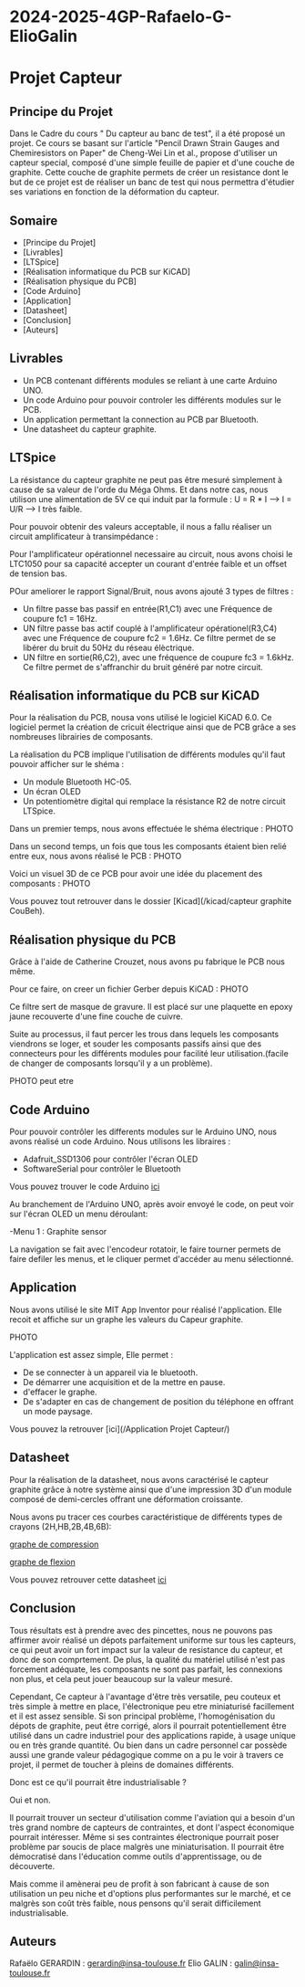 # 2024-2025-4GP-Rafaelo-G-ElioGalin

# Projet Capteur

## Principe du Projet
Dans le Cadre du cours " Du capteur au banc de test", il a été proposé un projet.
Ce cours se basant sur l'article "Pencil Drawn Strain Gauges and Chemiresistors on Paper" de Cheng-Wei Lin et al., propose d'utiliser un capteur special, composé d'une simple feuille de papier et d'une couche de graphite. Cette couche de graphite permets de créer un resistance dont le but de ce projet est de réaliser un banc de test qui nous permettra d'étudier ses variations en fonction de la déformation du capteur.


## Somaire

- [Principe du Projet]
- [Livrables]
- [LTSpice]
- [Réalisation informatique du PCB sur KiCAD]
- [Réalisation physique du PCB]
- [Code Arduino]
- [Application]
- [Datasheet]
- [Conclusion]
- [Auteurs]



## Livrables

- Un PCB contenant différents modules se reliant à une carte Arduino UNO.
- Un code Arduino pour pouvoir controler les différents modules sur le PCB.
- Un application permettant la connection au PCB par Bluetooth.
- Une datasheet du capteur graphite.


## LTSpice 

La résistance du capteur graphite ne peut pas être mesuré simplement à cause de sa valeur de l'orde du Méga Ohms. Et dans notre cas, nous utilison une alimentation de 5V ce qui induit par la formule :
U = R * I --> I = U/R --> I très faible.

Pour pouvoir obtenir des valeurs acceptable, il nous a fallu réaliser un circuit amplificateur à transimpédance : 



Pour l'amplificateur opérationnel necessaire au circuit, nous avons choisi le LTC1050 pour sa capacité accepter un courant d'entrée faible et un offset de tension bas.

POur ameliorer le rapport Signal/Bruit, nous avons ajouté 3 types de filtres : 

- Un filtre passe bas passif en entrée(R1,C1) avec une Fréquence de coupure fc1 = 16Hz.
- UN filtre passe bas actif couplé à l'amplificateur opérationel(R3,C4) avec une Fréquence de coupure fc2 = 1.6Hz. Ce filtre permet de se libérer du bruit du 50Hz du réseau élèctrique.
- UN filtre en sortie(R6,C2), avec une fréquence de coupure fc3 = 1.6kHz. Ce filtre permet de s'affranchir du bruit généré par notre circuit.

## Réalisation informatique du PCB sur KiCAD

Pour la réalisation du PCB, nousa vons utilisé le logiciel KiCAD 6.0. Ce logiciel permet la création de cricuit électrique ainsi que de PCB grâce a ses nombreuses librairies de composants.

La réalisation du PCB implique l'utilisation de différents modules qu'il faut pouvoir afficher sur le shéma : 

- Un module Bluetooth HC-05.
- Un écran OLED
- Un potentiomètre digital qui remplace la résistance R2 de notre circuit LTSpice.

Dans un premier temps, nous avons effectuée le shéma électrique : 
PHOTO

Dans un second temps, un fois que tous les composants étaient bien relié entre eux, nous avons réalisé le PCB :
PHOTO

Voici un visuel 3D de ce PCB pour avoir une idée du placement des composants :
PHOTO

Vous pouvez tout retrouver dans le dossier [Kicad](/kicad/capteur graphite CouBeh).

## Réalisation physique du PCB

Grâce à l'aide de Catherine Crouzet, nous avons pu fabrique le PCB nous même.

Pour ce faire, on creer un fichier Gerber depuis KiCAD :
PHOTO

Ce filtre sert de masque de gravure. Il est placé sur une plaquette en epoxy jaune recouverte d'une fine couche de cuivre. 

Suite au processus, il faut percer les trous dans lequels les composants viendrons se loger, et souder les composants passifs ainsi que des connecteurs pour les différents modules pour facilité leur utilisation.(facile de changer de composants lorsqu'il y a un problème).

PHOTO peut etre

## Code Arduino

Pour pouvoir contrôler les differents modules sur le Arduino UNO, nous avons réalisé un code Arduino. Nous utilisons les libraires : 

- Adafruit_SSD1306 pour contrôler l'écran OLED
- SoftwareSerial pour contrôler le Bluetooth

Vous pouvez trouver le code Arduino [ici]()

Au branchement de l'Arduino UNO, après avoir envoyé le code, on peut voir sur l'écran OLED un menu déroulant:

-Menu 1 : Graphite sensor

La navigation se fait avec l'encodeur rotatoir, le faire tourner permets de faire defiler les menus, et le cliquer permet d'accéder au menu sélectionné.

## Application

Nous avons utilisé  le site MIT App Inventor pour réalisé l'application. Elle recoit et affiche sur un graphe les valeurs du Capeur graphite.

PHOTO

L'application est assez simple, Elle permet :
- De se connecter à un appareil via le bluetooth.
- De démarrer une acquisition et de la mettre en pause.
- d'effacer le graphe.
- De s'adapter en cas de changement de position du téléphone en offrant un mode paysage.

Vous pouvez la retrouver [ici](/Application Projet Capteur/)

## Datasheet

Pour la réalisation de la datasheet, nous avons caractérisé le capteur graphite grâce à notre système ainsi que d'une impression 3D d'un module composé de demi-cercles offrant une déformation croissante.

Nous avons pu tracer ces courbes caractéristique de différents types de crayons (2H,HB,2B,4B,6B): 

[graphe de compression](/Photos/)

[graphe de flexion](/Photos/)

Vous pouvez retrouver cette datasheet [ici](/Datasheet/)

## Conclusion

Tous résultats est à  prendre avec des pincettes, nous ne pouvons pas affirmer avoir réalisé un dépots parfaitement uniforme sur tous les capteurs, ce qui peut avoir un fort impact sur la valeur de resistance du capteur, et donc de son comprtement. De plus, la qualité du matériel utilisé n'est pas forcement adéquate, les composants ne sont pas parfait, les connexions non plus, et cela peut jouer beaucoup sur la valeur mesuré.

Cependant, Ce capteur à l'avantage d'être très versatile, peu couteux et très simple à mettre en place, l'électronique peu etre miniaturisé facillement et il est assez sensible. Si son principal problème, l'homogénisation du dépots de graphite, peut être corrigé, alors il pourrait potentiellement être utilisé dans un cadre industriel pour des applications rapide, à usage unique ou en très grande quantité.
Ou bien dans un cadre personnel car possède aussi une grande valeur pédagogique comme on a pu le voir à travers ce projet, il permet de toucher à pleins de domaines différents. 

Donc est ce qu'il pourrait être industrialisable ? 

Oui et non.

Il pourrait trouver un secteur d'utilisation comme l'aviation qui a besoin d'un très grand nombre de capteurs de contraintes, et dont l'aspect économique pourrait intéresser. Même si ses contraintes électronique pourrait poser problème par soucis de place malgrès une miniaturisation. 
Il pourrait être démocratisé dans l'éducation comme outils d'apprentissage, ou de découverte. 

Mais comme il amènerai peu de profit à son fabricant à cause de son utilisation un peu niche et d'options plus performantes sur le marché, et ce malgrès son coût très faible, nous pensons qu'il serait difficilement industrialisable. 

## Auteurs

Rafaëlo GERARDIN : <gerardin@insa-toulouse.fr>
Elio GALIN : <galin@insa-toulouse.fr>

